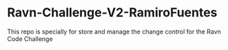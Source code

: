 # Ravn-Challenge-V2-RamiroFuentes
This repo is specially for store and manage the change control for the Ravn Code Challenge
